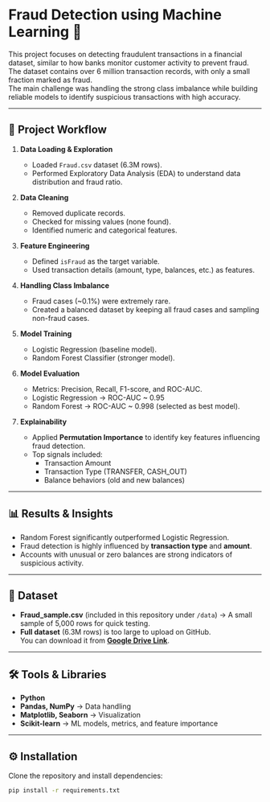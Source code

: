 # Fraud Detection using Machine Learning 🚨

This project focuses on detecting fraudulent transactions in a financial dataset, similar to how banks monitor customer activity to prevent fraud.  
The dataset contains over 6 million transaction records, with only a small fraction marked as fraud.  
The main challenge was handling the strong class imbalance while building reliable models to identify suspicious transactions with high accuracy.


---

## 📂 Project Workflow

1. **Data Loading & Exploration**
   - Loaded `Fraud.csv` dataset (6.3M rows).
   - Performed Exploratory Data Analysis (EDA) to understand data distribution and fraud ratio.

2. **Data Cleaning**
   - Removed duplicate records.
   - Checked for missing values (none found).
   - Identified numeric and categorical features.

3. **Feature Engineering**
   - Defined `isFraud` as the target variable.
   - Used transaction details (amount, type, balances, etc.) as features.

4. **Handling Class Imbalance**
   - Fraud cases (~0.1%) were extremely rare.
   - Created a balanced dataset by keeping all fraud cases and sampling non-fraud cases.

5. **Model Training**
   - Logistic Regression (baseline model).
   - Random Forest Classifier (stronger model).

6. **Model Evaluation**
   - Metrics: Precision, Recall, F1-score, and ROC-AUC.
   - Logistic Regression → ROC-AUC ~ 0.95  
   - Random Forest → ROC-AUC ~ 0.998 (selected as best model).

7. **Explainability**
   - Applied **Permutation Importance** to identify key features influencing fraud detection.
   - Top signals included:
     - Transaction Amount  
     - Transaction Type (TRANSFER, CASH_OUT)  
     - Balance behaviors (old and new balances)

---

## 📊 Results & Insights

- Random Forest significantly outperformed Logistic Regression.  
- Fraud detection is highly influenced by **transaction type** and **amount**.  
- Accounts with unusual or zero balances are strong indicators of suspicious activity.  

---

## 📂 Dataset

- **Fraud_sample.csv** (included in this repository under `/data`) → A small sample of 5,000 rows for quick testing.  
- **Full dataset** (6.3M rows) is too large to upload on GitHub.  
  You can download it from **[Google Drive Link](https://drive.google.com/file/d/1WdZcz-JfzjrBt5jLu1Ly-3Um48gU1R2g/view?usp=drive_link)**.  

---

## 🛠 Tools & Libraries

- **Python**  
- **Pandas, NumPy** → Data handling  
- **Matplotlib, Seaborn** → Visualization  
- **Scikit-learn** → ML models, metrics, and feature importance  

---

## ⚙️ Installation

Clone the repository and install dependencies:

```bash
pip install -r requirements.txt

